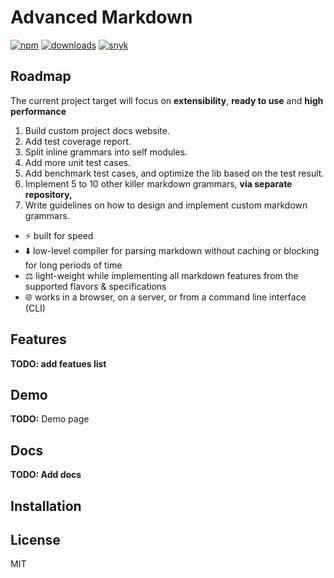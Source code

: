 # Advanced Markdown

[![npm](https://badgen.net/npm/v/marked)](https://www.npmjs.com/package/marked)
[![downloads](https://badgen.net/npm/dt/marked)](https://www.npmjs.com/package/marked)
[![snyk](https://snyk.io/test/npm/marked/badge.svg)](https://snyk.io/test/npm/marked)

## Roadmap

The current project target will focus on **extensibility**, **ready to use** and **high performance**

1. Build custom project docs website.
2. Add test coverage report.
3. Split inline grammars into self modules.
4. Add more unit test cases.
5. Add benchmark test cases, and optimize the lib based on the test result.
6. Implement 5 to 10 other killer markdown grammars, **via separate repository,**
7. Write guidelines on how to design and implement custom markdown grammars.

- ⚡ built for speed
- ⬇️ low-level compiler for parsing markdown without caching or blocking for long periods of time
- ⚖️ light-weight while implementing all markdown features from the supported flavors & specifications
- 🌐 works in a browser, on a server, or from a command line interface (CLI)

## Features

**TODO: add featues list**

## Demo

**TODO:** Demo page

## Docs

**TODO: Add docs**


## Installation

## License

MIT
